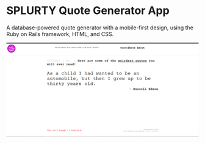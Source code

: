 # SPLURTY Quote Generator App

A database-powered quote generator with a mobile-first design, using the Ruby on Rails framework, HTML, and CSS.

<img src="/app/assets/images/screenshot1.png" alt="App Screenshot One">